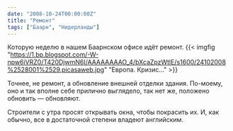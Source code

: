 ```yaml
---
date: "2008-10-24T00:00:00Z"
title: "Ремонт"
tags: ["Баарн", "Нидерланды"]
---
```


Которую неделю в нашем Баарнском офисе идёт ремонт.
{{< imgfig "https://1.bp.blogspot.com/-W-npw6iVRZ0/T420DjwmN6I/AAAAAAAAO_4/bXcaZpzWtlE/s1600/24102008%2528001%2529.picasaweb.jpg" "Европа. Кризис…" >}}

Точнее, не ремонт, а обновление внешней отделки здания. По-моему, оно и так вполне себе прилично выглядело, так нет же, положено обновить — обновляют.

Строители с утра просят открывать окна, чтобы покрасить их. И, как обычно, все в достаточной степени владеют английским.
